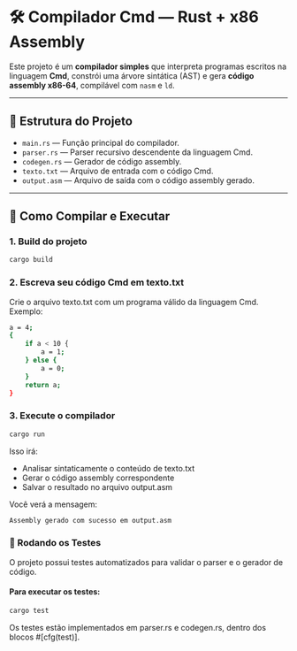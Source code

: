 # 🛠️ Compilador Cmd — Rust + x86 Assembly

Este projeto é um **compilador simples** que interpreta programas escritos na linguagem **Cmd**, constrói uma árvore sintática (AST) e gera **código assembly x86-64**, compilável com `nasm` e `ld`.

---

## 📁 Estrutura do Projeto

- `main.rs` — Função principal do compilador.
- `parser.rs` — Parser recursivo descendente da linguagem Cmd.
- `codegen.rs` — Gerador de código assembly.
- `texto.txt` — Arquivo de entrada com o código Cmd.
- `output.asm` — Arquivo de saída com o código assembly gerado.

---

## 🚀 Como Compilar e Executar

### 1. Build do projeto

```bash
cargo build
```

### 2. Escreva seu código Cmd em **texto.txt**
Crie o arquivo texto.txt com um programa válido da linguagem Cmd. Exemplo:

```bash
a = 4;
{
    if a < 10 {
        a = 1;
    } else {
        a = 0;
    }
    return a;
}
```

### 3. Execute o compilador

```bash
cargo run
```

Isso irá:

- Analisar sintaticamente o conteúdo de texto.txt
- Gerar o código assembly correspondente
- Salvar o resultado no arquivo output.asm

Você verá a mensagem:

```bash
Assembly gerado com sucesso em output.asm
```

### 🧪 Rodando os Testes
O projeto possui testes automatizados para validar o parser e o gerador de código.
#### Para executar os testes:

```bash
cargo test
```
Os testes estão implementados em parser.rs e codegen.rs, dentro dos blocos #[cfg(test)].

